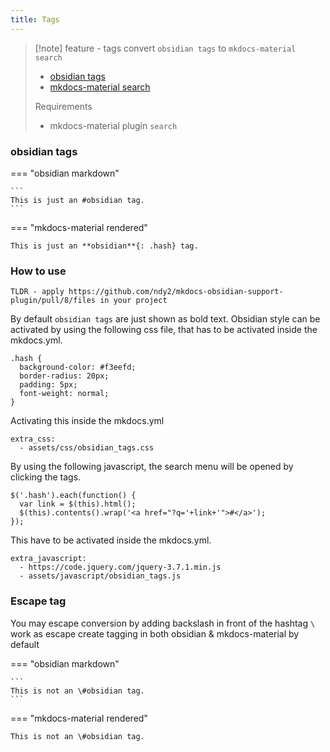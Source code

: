 ```yaml
---
title: Tags
---
```

 
> [!note]  feature - tags
> convert `obsidian tags` to `mkdocs-material search`
> 
> - [obsidian tags](https://help.obsidian.md/Editing+and+formatting/Tags)
> - [mkdocs-material search](https://squidfunk.github.io/mkdocs-material/plugins/search/)
>  
> Requirements
> - mkdocs-material plugin `search`  

### obsidian tags

=== "obsidian markdown"

    ```
    This is just an #obsidian tag.
    ```

=== "mkdocs-material rendered"

    This is just an **obsidian**{: .hash} tag.


### How to use

```
TLDR - apply https://github.com/ndy2/mkdocs-obsidian-support-plugin/pull/8/files in your project
```

By default `obsidian tags` are just shown as bold text. Obsidian style can be activated by using the following css file, that has to be activated inside the mkdocs.yml.
```
.hash {
  background-color: #f3eefd;
  border-radius: 20px;
  padding: 5px;
  font-weight: normal;
}
```

Activating this inside the mkdocs.yml
```
extra_css:
  - assets/css/obsidian_tags.css
```

By using the following javascript, the search menu will be opened by clicking the tags.
```
$('.hash').each(function() {
  var link = $(this).html();
  $(this).contents().wrap('<a href="?q='+link+'">#</a>');
});
```

This have to be activated inside the mkdocs.yml.
```
extra_javascript:
  - https://code.jquery.com/jquery-3.7.1.min.js
  - assets/javascript/obsidian_tags.js
```

### Escape tag

You may escape conversion by adding backslash in front of the hashtag
`\` work as escape create tagging in both obsidian & mkdocs-material by default

=== "obsidian markdown"

    ```
    This is not an \#obsidian tag.
    ```

=== "mkdocs-material rendered"

    This is not an \#obsidian tag.
